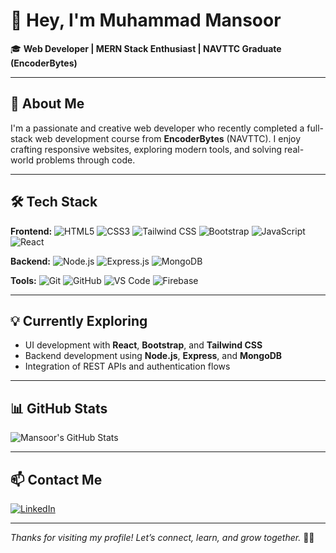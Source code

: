 # 👋 Hey, I'm Muhammad Mansoor

🎓 **Web Developer | MERN Stack Enthusiast | NAVTTC Graduate (EncoderBytes)**

---

## 🚀 About Me

I'm a passionate and creative web developer who recently completed a full-stack web development course from **EncoderBytes** (NAVTTC). I enjoy crafting responsive websites, exploring modern tools, and solving real-world problems through code.

---

## 🛠️ Tech Stack

**Frontend:**
![HTML5](https://img.shields.io/badge/-HTML5-E34F26?logo=html5&logoColor=white)
![CSS3](https://img.shields.io/badge/-CSS3-1572B6?logo=css3)
![Tailwind CSS](https://img.shields.io/badge/-TailwindCSS-38B2AC?logo=tailwindcss&logoColor=white)
![Bootstrap](https://img.shields.io/badge/-Bootstrap-7952B3?logo=bootstrap&logoColor=white)
![JavaScript](https://img.shields.io/badge/-JavaScript-F7DF1E?logo=javascript&logoColor=black)
![React](https://img.shields.io/badge/-React-20232A?logo=react)

**Backend:**
![Node.js](https://img.shields.io/badge/-Node.js-339933?logo=node.js&logoColor=white)
![Express.js](https://img.shields.io/badge/-Express.js-000000?logo=express&logoColor=white)
![MongoDB](https://img.shields.io/badge/-MongoDB-47A248?logo=mongodb&logoColor=white)

**Tools:**
![Git](https://img.shields.io/badge/-Git-F05032?logo=git&logoColor=white)
![GitHub](https://img.shields.io/badge/-GitHub-181717?logo=github)
![VS Code](https://img.shields.io/badge/-VSCode-007ACC?logo=visualstudiocode&logoColor=white)
![Firebase](https://img.shields.io/badge/-Firebase-FFCA28?logo=firebase&logoColor=black)

---

## 💡 Currently Exploring

- UI development with **React**, **Bootstrap**, and **Tailwind CSS**
- Backend development using **Node.js**, **Express**, and **MongoDB**
- Integration of REST APIs and authentication flows

---

## 📊 GitHub Stats

![Mansoor's GitHub Stats](https://github-readme-stats.vercel.app/api?username=xxmansoor&show_icons=true&theme=tokyonight)

---

## 📫 Contact Me
[![LinkedIn](https://img.shields.io/badge/LinkedIn-0077B5?style=for-the-badge&logo=linkedin&logoColor=white)](https://www.linkedin.com/in/muhammad-mansoor-521a082b6/)

---

_Thanks for visiting my profile! Let’s connect, learn, and grow together._ 🌱🚀
